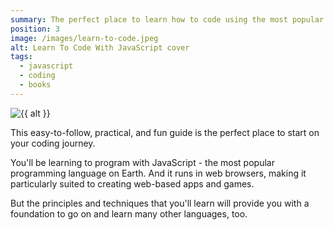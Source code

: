 ```yaml
---
summary: The perfect place to learn how to code using the most popular programming language on Earth! Starts from the very beginning and builds up with lots of practical examples, finsihing with a fully working game!
position: 3
image: /images/learn-to-code.jpeg
alt: Learn To Code With JavaScript cover
tags:
  - javascript
  - coding
  - books
---
```


<img src="{{ image }}" alt="{{ alt }}" class="dropshadow">

This easy-to-follow, practical, and fun guide is the perfect place to start on your coding journey.

You'll be learning to program with JavaScript - the most popular programming language on Earth. And it runs in web browsers, making it particularly suited to creating web-based apps and games.

But the principles and techniques that you'll learn will provide you with a foundation to go on and learn many other languages, too.

